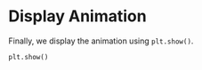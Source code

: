 # Display Animation

Finally, we display the animation using `plt.show()`.

```python
plt.show()
```
